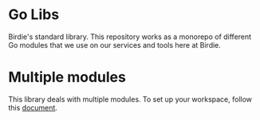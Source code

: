 # Go Libs

Birdie's standard library. This repository works as a monorepo of different Go modules
that we use on our services and tools here at Birdie.

# Multiple modules

This library deals with multiple modules. To set up your workspace, follow this [document](https://github.com/golang/tools/blob/master/gopls/doc/workspace.md#multiple-modules).
